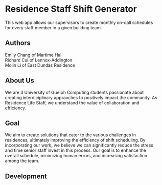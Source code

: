 # Residence Staff Shift Generator
This web app allows our supervisors to create monthly on-call schedules for every staff member in a given building team.  

## Authors
Emily Chang of Martime Hall  
Richard Cui of Lennox-Addington  
Molin Li of East Dundas Residence  

## About Us
We are 3 University of Guelph Computing students passionate about creating interdiciplinary appraoches to positively impact the community.
As Residence Life Staff, we understand the value of collaboration and efficiency. 

## Goal
We aim to create solutions that cater to the various challenges in residences, ultimately improving the efficiency of shift scheduling. By incorporating our work, we believe we can significantly reduce the stress and time senior staff invest in this process. Our goal is to enhance the overall schedule, minimizing human errors, and increasing satisfaction among the team.

## Development 



